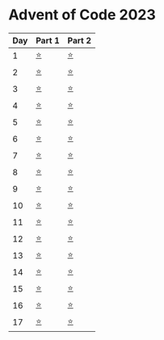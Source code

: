 # Advent of Code 2023


| Day | Part 1           | Part 2           |
|-----|------------------|------------------|
| 1   | [:star:](1/1.py) | [:star:](1/1.py) |
| 2   | [:star:](2/2.py) | [:star:](2/2.py) |
| 3   | [:star:](3/3.py) | [:star:](3/3.py) |
| 4   | [:star:](4/4.py) | [:star:](4/4.py) |
| 5   | [:star:](https://github.com/gingdotgithub/adventofcode/commit/6117a236e06d6862fab976fc676863e75c187aa2) | [:star:](5/5.py) |
| 6   | [:star:](6/6.py) | [:star:](6/6.py) |
| 7   | [:star:](7/7.py) | [:star:](7/7.py) |
| 8   | [:star:](8/8.py) | [:star:](8/8.py) |
| 9   | [:star:](9/9.py) | [:star:](9/9.py) |
| 10   | [:star:](10/10.py) | [:star:](10/10.py) |
| 11   | [:star:](11/11.py) | [:star:](11/11.py) |
| 12   | [:star:](12/12.py) | [:star:](12/12.py) |
| 13   | [:star:](13/13.py) | [:star:](13/13.py) |
| 14   | [:star:](14/14.py) | [:star:](14/14.py) |
| 15   | [:star:](15/15.py) | [:star:](15/15.py) |
| 16   | [:star:](16/16.py) | [:star:](16/16.py) |
| 17   | [:star:](17/17.py) | [:star:](17/17.py) |

